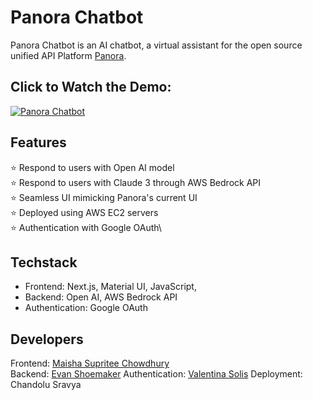 # Panora Chatbot

Panora Chatbot is an AI chatbot, a virtual assistant for the open source unified API Platform [Panora](https://panora.dev/).

## Click to Watch the Demo:

[![Panora Chatbot](https://img.youtube.com/vi/ncOs42--K_g/0.jpg)](https://www.youtube.com/watch?v=ncOs42--K_g)

## Features

⭐ Respond to users with Open AI model\
⭐ Respond to users with Claude 3 through AWS Bedrock API\
⭐ Seamless UI mimicking Panora's current UI\
⭐ Deployed using AWS EC2 servers\
⭐ Authentication with Google OAuth\

## Techstack

- Frontend: Next.js, Material UI, JavaScript,
- Backend: Open AI, AWS Bedrock API
- Authentication: Google OAuth

## Developers

Frontend: [Maisha Supritee Chowdhury](https://github.com/maishaSupritee)\
Backend: [Evan Shoemaker](https://github.com/Colexeco)
Authentication: [Valentina Solis](https://github.com/Valentina-Solis)
Deployment: Chandolu Sravya
